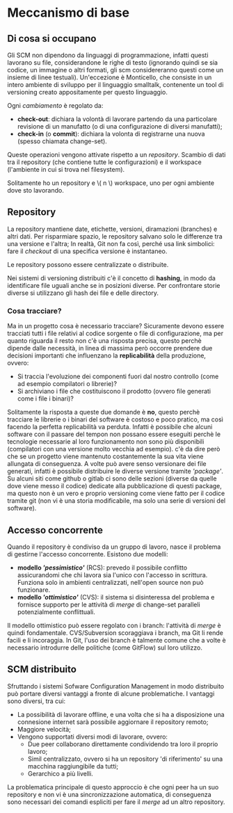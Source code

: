 # Meccanismo di base

## Di cosa si occupano
Gli SCM non dipendono da linguaggi di programmazione, infatti questi lavorano su file, considerandone le righe di testo (ignorando quindi se sia codice, un immagine o altri formati, gli scm considereranno questi come un insieme di linee testuali).
Un'eccezione è Monticello, che consiste in un intero ambiente di sviluppo per il linguaggio smalltalk, contenente un tool di versioning creato appositamente per questo linguaggio.

Ogni _cambiamento_ è regolato da:
- __check-out__: dichiara la volontà di lavorare partendo da una particolare revisione di un manufatto (o di una configurazione di diversi manufatti);
- __check-in__ (o __commit__): dichiara la volonta di registrarne una nuova (spesso chiamata change-set).

Queste operazioni vengono attivate rispetto a un _repository_.
Scambio di dati tra il repository (che contiene tutte le configurazioni) e il workspace (l'ambiente in cui si trova nel filesystem).

Solitamente ho un repository e \\( n \\) workspace, uno per ogni ambiente dove sto lavorando.

## Repository
La repository mantiene date, etichette, versioni, diramazioni (branches) e altri dati.
Per risparmiare spazio, le repository salvano solo le differenze tra una versione e l'altra; In realtà, Git non fa così, perché usa link simbolici: fare il _checkout_ di una specifica versione è instantaneo.

Le repository possono essere centralizzate o distribuite.

Nei sistemi di versioning distribuiti c'è il concetto di __hashing__, in modo da identificare file uguali anche se in posizioni diverse.
Per confrontare storie diverse si utilizzano gli hash dei file e delle directory.

### Cosa tracciare?
Ma in un progetto cosa è necessario tracciare? Sicuramente devono essere tracciati tutti i file relativi al codice sorgente o file di configurazione, ma per quanto riguarda il resto non c'è una risposta precisa, questo perchè dipende dalle necessità, in linea di massima però occorre prendere due decisioni importanti che influenzano la __replicabilità__ della produzione, ovvero:
- Si traccia l'evoluzione dei componenti fuori dal nostro controllo (come ad esempio compilatori o librerie)?
- Si archiviano i file che costituiscono il prodotto (ovvero file generati come i file i binari)?

Solitamente la risposta a queste due domande è __no__, questo perchè tracciare le librerie o i binari del software è costoso e poco pratico, ma così facendo la perfetta replicabilità va perduta.
Infatti è possibile che alcuni software con il passare del tempon non possano essere eseguiti perchè le tecnologie necessarie al loro funzionamento non sono più disponibili (compilatori con una versione molto vecchia ad esempio). c'è da dire però che se un progetto viene mantenuto costantemente la sua vita viene allungata di conseguenza.
A volte può avere senso versionare dei file generati, infatti è possibile distribuire le diverse versione tramite _'package'_.
Su alcuni siti come github o gitlab ci sono delle sezioni (diverse da quelle dove viene messo il codice) dedicate alla pubblicazione di questi package, ma questo non è un vero e proprio versioning come viene fatto per il codice tramite git (non vi è una storia modificabile, ma solo una serie di versioni del software).

## Accesso concorrente

Quando il repository è condiviso da un gruppo di lavoro, nasce il problema di gestirne l'accesso concorrente. 
Esistono due modelli:
- __modello _'pessimistico'___ (RCS): prevedo il possibile conflitto assicurandomi che chi lavora sia l'unico con l'accesso in scrittura. Funziona solo in ambienti centralizzati, nell'open source non può funzionare.
- __modello _'ottimistico'___ (CVS): il sistema si disinteressa del problema e fornisce supporto per le attività di _merge_ di change-set paralleli potenzialmente conflittuali. 
    
Il modello ottimistico può essere regolato con i branch: l'attività di _merge_ è quindi fondamentale.
CVS/Subversion scoraggiava i branch, ma Git li rende facili e li incoraggia.
In Git, l'uso dei branch è talmente comune che a volte è necessario introdurre delle politiche (come GitFlow) sul loro utilizzo.

## SCM distribuito
Sfruttando i sistemi Sofware Configuration Management in modo distribuito può portare diversi vantaggi a fronte di alcune problematiche.
I vantaggi sono diversi, tra cui:
- La possibilità di lavorare offline, e una volta che si ha a disposizione una connesione internet sarà possibile aggiornare il repository remoto;
- Maggiore velocità;
- Vengono supportati diversi modi di lavorare, ovvero:
    - Due peer collaborano direttamente condividendo tra loro il proprio lavoro;
    - Simil centralizzato, ovvero si ha un repository 'di riferimento' su una macchina raggiungibile da tutti;
    - Gerarchico a più livelli.

La problematica principale di questo approccio è che ogni peer ha un suo repository e non vi è una sincronizzazione automatica, di conseguenza sono necessari dei comandi espliciti per fare il _merge_ ad un altro repository.
